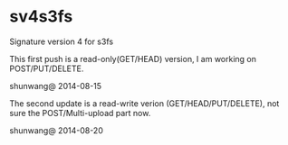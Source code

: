 sv4s3fs
=======

Signature version 4 for s3fs

This first push is a read-only(GET/HEAD) version, I am working on POST/PUT/DELETE.

shunwang@ 2014-08-15

The second update is a read-write verion (GET/HEAD/PUT/DELETE), not sure the POST/Multi-upload part now.

shunwang@ 2014-08-20
